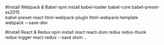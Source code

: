 #Install Webpack & Babel
npm install babel-loader babel-core babel-preset-es2015 \
babel-preset-react html-webpack-plugin html-webpack-template \
webpack --save-dev

#Install React & Redux
npm install react react-dom redux redux-thunk redux-logger react-redux --save atom ..
